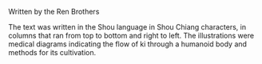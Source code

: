 Written by the Ren Brothers

The text was written in the Shou language in Shou Chiang characters, in columns that ran from top to bottom and right to left. The illustrations were medical diagrams indicating the flow of ki through a humanoid body and methods for its cultivation.

